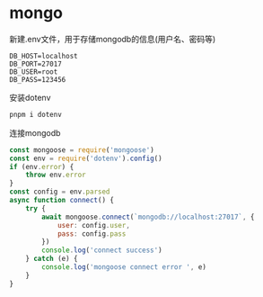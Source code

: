 # mongo

新建.env文件，用于存储mongodb的信息(用户名、密码等)
```env
DB_HOST=localhost
DB_PORT=27017
DB_USER=root
DB_PASS=123456
```
安装dotenv
```bash
pnpm i dotenv
```
连接mongodb
```js
const mongoose = require('mongoose')
const env = require('dotenv').config()
if (env.error) {
    throw env.error
}
const config = env.parsed
async function connect() {
    try {
        await mongoose.connect(`mongodb://localhost:27017`, {
            user: config.user,
            pass: config.pass
        })
        console.log('connect success')
    } catch (e) {
        console.log('mongoose connect error ', e)
    }
}
```